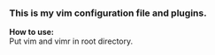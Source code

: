 ### This is my vim configuration file and plugins.  

**How to use:**  
Put vim and vimr in root directory.

